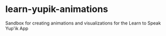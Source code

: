 learn-yupik-animations
======================

Sandbox for creating animations and visualizations for the Learn to Speak Yup'ik App